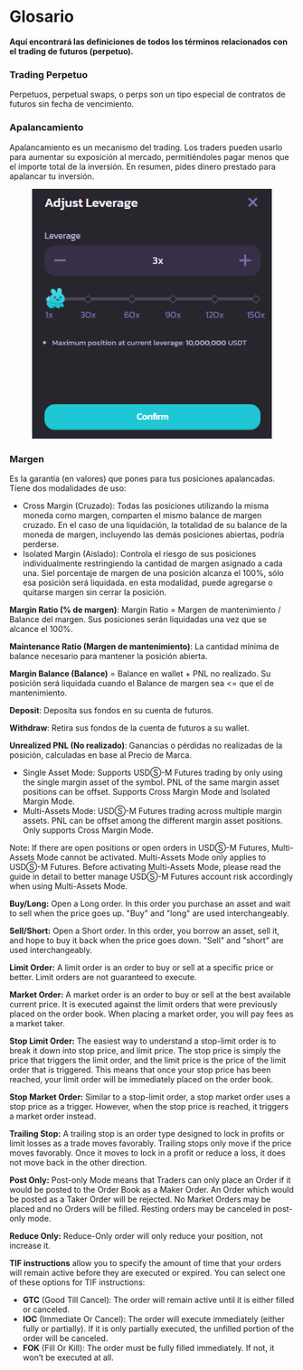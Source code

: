 # Glosario

**Aquí encontrará las definiciones de todos los términos relacionados con el trading de futuros (perpetuo).**

### **Trading Perpetuo**

Perpetuos, perpetual swaps, o perps son un tipo especial de contratos de futuros sin fecha de vencimiento.

### Apalancamiento

Apalancamiento es un mecanismo del trading. Los traders pueden usarlo para aumentar su exposición al mercado, permitiéndoles pagar menos que el importe total de la inversión. En resumen, pides dinero prestado para apalancar tu inversión.

<figure><img src="../../../.gitbook/assets/image.png" alt=""><figcaption></figcaption></figure>

### Margen

Es la garantía (en valores) que pones para tus posiciones apalancadas. Tiene dos modalidades de uso:

* Cross Margin (Cruzado): Todas las posiciones utilizando la misma moneda como margen, comparten el mismo balance de margen cruzado. En el caso de una liquidación, la totalidad de su balance de la moneda de margen, incluyendo las demás posiciones abiertas, podría perderse.
* Isolated Margin (Aislado): Controla el riesgo de sus posiciones individualmente restringiendo la cantidad de margen asignado a cada una. Siel porcentaje de margen de una posición alcanza el 100%, sólo esa posición será liquidada. en esta modalidad, puede agregarse o quitarse margen sin cerrar la posición.

**Margin Ratio (% de margen)**: Margin Ratio = Margen de mantenimiento / Balance del margen. Sus posiciones serán liquidadas una vez que se alcance el 100%.

**Maintenance Ratio (Margen de mantenimiento)**: La cantidad mínima de balance necesario para mantener la posición abierta.

**Margin Balance (Balance)** = Balance en wallet + PNL no realizado. Su posición será liquidada cuando el Balance de margen sea <= que el de mantenimiento.

**Deposit**: Deposita sus fondos en su cuenta de futuros.

**Withdraw**: Retira sus fondos de la cuenta de futuros a su wallet.

**Unrealized PNL (No realizado)**: Ganancias o pérdidas no realizadas de la posición, calculadas en base al Precio de Marca.

* Single Asset Mode: Supports USDⓈ-M Futures trading by only using the single margin asset of the symbol. PNL of the same margin asset positions can be offset. Supports Cross Margin Mode and Isolated Margin Mode.
* Multi-Assets Mode: USDⓈ-M Futures trading across multiple margin assets. PNL can be offset among the different margin asset positions. Only supports Cross Margin Mode.

Note: If there are open positions or open orders in USDⓈ-M Futures, Multi-Assets Mode cannot be activated. Multi-Assets Mode only applies to USDⓈ-M Futures. Before activating Multi-Assets Mode, please read the guide in detail to better manage USDⓈ-M Futures account risk accordingly when using Multi-Assets Mode.

**Buy/Long:** Open a Long order. In this order you purchase an asset and wait to sell when the price goes up. "Buy" and "long" are used interchangeably.

**Sell/Short:** Open a Short order. In this order, you borrow an asset, sell it, and hope to buy it back when the price goes down. "Sell" and "short" are used interchangeably.

**Limit Order:** A limit order is an order to buy or sell at a specific price or better. Limit orders are not guaranteed to execute.

**Market Order:** A market order is an order to buy or sell at the best available current price. It is executed against the limit orders that were previously placed on the order book. When placing a market order, you will pay fees as a market taker.

**Stop Limit Order:** The easiest way to understand a stop-limit order is to break it down into stop price, and limit price. The stop price is simply the price that triggers the limit order, and the limit price is the price of the limit order that is triggered. This means that once your stop price has been reached, your limit order will be immediately placed on the order book.

**Stop Market Order:** Similar to a stop-limit order, a stop market order uses a stop price as a trigger. However, when the stop price is reached, it triggers a market order instead.

**Trailing Stop:** A trailing stop is an order type designed to lock in profits or limit losses as a trade moves favorably. Trailing stops only move if the price moves favorably. Once it moves to lock in a profit or reduce a loss, it does not move back in the other direction.

**Post Only:** Post-only Mode means that Traders can only place an Order if it would be posted to the Order Book as a Maker Order. An Order which would be posted as a Taker Order will be rejected. No Market Orders may be placed and no Orders will be filled. Resting orders may be canceled in post-only mode.

**Reduce Only:** Reduce-Only order will only reduce your position, not increase it.

**TIF instructions** allow you to specify the amount of time that your orders will remain active before they are executed or expired. You can select one of these options for TIF instructions:

* **GTC** (Good Till Cancel): The order will remain active until it is either filled or canceled.
* **IOC** (Immediate Or Cancel): The order will execute immediately (either fully or partially). If it is only partially executed, the unfilled portion of the order will be canceled.
* **FOK** (Fill Or Kill): The order must be fully filled immediately. If not, it won’t be executed at all.
